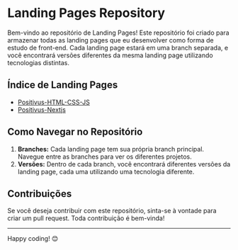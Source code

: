 # Landing Pages Repository

Bem-vindo ao repositório de Landing Pages! Este repositório foi criado para armazenar todas as landing pages que eu desenvolver como forma de estudo de front-end. Cada landing page estará em uma branch separada, e você encontrará versões diferentes da mesma landing page utilizando tecnologias distintas.

## Índice de Landing Pages

- [Positivus-HTML-CSS-JS](https://github.com/Kaduh15/landing-pages/tree/Positivus-HTML-CSS-JS)
- [Positivus-Nextjs](https://github.com/Kaduh15/landing-pages/tree/Positivus-Nextjs)

## Como Navegar no Repositório

1. **Branches:** Cada landing page tem sua própria branch principal. Navegue entre as branches para ver os diferentes projetos.
2. **Versões:** Dentro de cada branch, você encontrará diferentes versões da landing page, cada uma utilizando uma tecnologia diferente.
## Contribuições

Se você deseja contribuir com este repositório, sinta-se à vontade para criar um pull request. Toda contribuição é bem-vinda!

---

Happy coding! 😊
